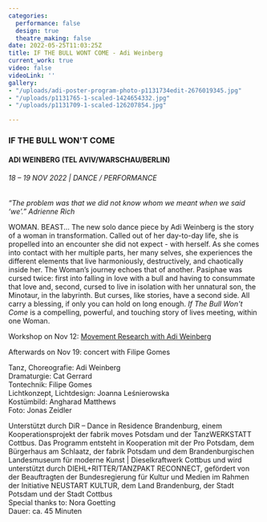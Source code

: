 ```yaml
---
categories:
  performance: false
  design: true
  theatre_making: false
date: 2022-05-25T11:03:25Z
title: IF THE BULL WONT COME - Adi Weinberg
current_work: true
video: false
videoLink: ''
gallery:
- "/uploads/adi-poster-program-photo-p1131734edit-2676019345.jpg"
- "/uploads/p1131765-1-scaled-1424654332.jpg"
- "/uploads/p1131709-1-scaled-126207854.jpg"

---
```

### IF THE BULL WON'T COME

#### ADI WEINBERG (TEL AVIV/WARSCHAU/BERLIN)

###### 18 – 19 NOV 2022 | DANCE / PERFORMANCE

​_“The problem was that we did not know whom we meant when we said ‘we’.” Adrienne Rich_

WOMAN. BEAST... The new solo dance piece by Adi Weinberg is the story of a woman in transformation. Called out of her day-to-day life, she is propelled into an encounter she did not expect - with herself. As she comes into contact with her multiple parts, her many selves, she experiences the different elements that live harmoniously, destructively, and chaotically inside her. The Woman’s journey echoes that of another. Pasiphae was cursed twice: first into falling in love with a bull and having to consummate that love and, second, cursed to live in isolation with her unnatural son, the Minotaur, in the labyrinth. But curses, like stories, have a second side. All carry a blessing, if only you can hold on long enough. _If The Bull Won't Come_ is a compelling, powerful, and touching story of lives meeting, within one Woman.

Workshop on Nov 12: [Movement Research with Adi Weinberg](https://www.fabrikpotsdam.de/workshop/872)

Afterwards on Nov 19: concert with Filipe Gomes

Tanz, Choreografie: Adi Weinberg  
Dramaturgie: Cat Gerrard  
Tontechnik: Filipe Gomes  
Lichtkonzept, Lichtdesign: Joanna Leśnierowska  
Kostümbild: Angharad Matthews  
Foto: Jonas Zeidler

  
Unterstützt durch DiR – Dance in Residence Brandenburg, einem Kooperationsprojekt der fabrik moves Potsdam und der TanzWERKSTATT Cottbus. Das Programm entsteht in Kooperation mit der Pro Potsdam, dem Bürgerhaus am Schlaatz, der fabrik Potsdam und dem Brandenburgischen Landesmuseum für moderne Kunst | Dieselkraftwerk Cottbus und wird unterstützt durch DIEHL+RITTER/TANZPAKT RECONNECT, gefördert von der Beauftragten der Bundesregierung für Kultur und Medien im Rahmen der Initiative NEUSTART KULTUR, dem Land Brandenburg, der Stadt Potsdam und der Stadt Cottbus  
Special thanks to: Nora Goetting  
Dauer: ca. 45 Minuten

**​**